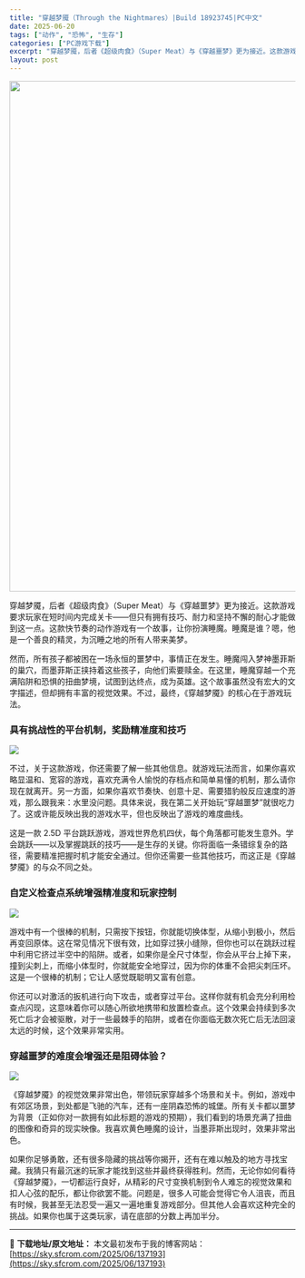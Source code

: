 ```yaml
---
title: "穿越梦魇（Through the Nightmares）|Build 18923745|PC中文"
date: 2025-06-20
tags: ["动作", "恐怖", "生存"]
categories: ["PC游戏下载"]
excerpt: "穿越梦魇，后者《超级肉食》（Super Meat）与《穿越噩梦》更为接近。这款游戏要求玩家在短时间内完成关卡——但只有拥有技巧、耐力和坚持不懈的耐心才能做到这一点。这款快节奏的动作游戏有一个故事，让你扮演睡魔。睡魔是谁？嗯，他是一个善良的精灵，为沉睡之地的所有人带来美梦。 然而，所有孩子都被困在一场&hellip;"
layout: post
---
```


<img class="aligncenter size-full wp-image-137194" src="https://sky.sfcrom.com/wp-content/uploads/2025/06/2025062001284167.webp" alt="" width="600" height="900" />

穿越梦魇，后者《超级肉食》（Super Meat）与《穿越噩梦》更为接近。这款游戏要求玩家在短时间内完成关卡——但只有拥有技巧、耐力和坚持不懈的耐心才能做到这一点。这款快节奏的动作游戏有一个故事，让你扮演睡魔。睡魔是谁？嗯，他是一个善良的精灵，为沉睡之地的所有人带来美梦。

然而，所有孩子都被困在一场永恒的噩梦中，事情正在发生。睡魔闯入梦神墨菲斯的巢穴，而墨菲斯正挟持着这些孩子，向他们索要赎金。在这里，睡魔穿越一个充满陷阱和恐惧的扭曲梦境，试图到达终点，成为英雄。这个故事虽然没有宏大的文字描述，但却拥有丰富的视觉效果。不过，最终，《穿越梦魇》的核心在于游戏玩法。
<h3>具有挑战性的平台机制，奖励精准度和技巧</h3>
<img src="https://shared.akamai.steamstatic.com/store_item_assets/steam/apps/1266210/aafdac1d67491e0ec8c63b32f4fbbf05218c2ab9/ss_aafdac1d67491e0ec8c63b32f4fbbf05218c2ab9.1920x1080.jpg?t=1750338018" />

不过，关于这款游戏，你还需要了解一些其他信息。就游戏玩法而言，如果你喜欢略显温和、宽容的游戏，喜欢充满令人愉悦的存档点和简单易懂的机制，那么请你现在就离开。另一方面，如果你喜欢节奏快、创意十足、需要猎豹般反应速度的游戏，那么跟我来：水里没问题。具体来说，我在第二关开始玩“穿越噩梦”就很吃力了。这或许能反映出我的游戏水平，但也反映出了游戏的难度曲线。

这是一款 2.5D 平台跳跃游戏，游戏世界危机四伏，每个角落都可能发生意外。学会跳跃——以及掌握跳跃的技巧——是生存的关键。你将面临一条错综复杂的路径，需要精准把握时机才能安全通过。但你还需要一些其他技巧，而这正是《穿越梦魇》的与众不同之处。
<h3>自定义检查点系统增强精准度和玩家控制</h3>
<img src="https://shared.akamai.steamstatic.com/store_item_assets/steam/apps/1266210/ebc79474ce34d959b85372d85f361db16618dcea/ss_ebc79474ce34d959b85372d85f361db16618dcea.1920x1080.jpg?t=1750338018" />

游戏中有一个很棒的机制，只需按下按钮，你就能切换体型，从缩小到极小，然后再变回原体。这在常见情况下很有效，比如穿过狭小缝隙，但你也可以在跳跃过程中利用它挤过半空中的陷阱。或者，如果你是全尺寸体型，你会从平台上掉下来，撞到尖刺上，而缩小体型时，你就能安全地穿过，因为你的体重不会把尖刺压坏。这是一个很棒的机制；它让人感觉既聪明又富有创意。

你还可以对激活的扳机进行向下攻击，或者穿过平台。这样你就有机会充分利用检查点闪现，这意味着你可以随心所欲地携带和放置检查点。这个效果会持续到多次死亡后才会被驱散，对于一些最棘手的陷阱，或者在你面临无数次死亡后无法回滚太远的时候，这个效果非常实用。
<h3>穿越噩梦的难度会增强还是阻碍体验？</h3>
<img src="https://shared.akamai.steamstatic.com/store_item_assets/steam/apps/1266210/1e40af9a3ad791066cb3ab1d0f012f9e07d2cd5b/ss_1e40af9a3ad791066cb3ab1d0f012f9e07d2cd5b.1920x1080.jpg?t=1750338018" />

《穿越梦魇》的视觉效果非常出色，带领玩家穿越多个场景和关卡。例如，游戏中有郊区场景，到处都是飞驰的汽车，还有一座阴森恐怖的城堡。所有关卡都以噩梦为背景（正如你对一款拥有如此标题的游戏的预期），我们看到的场景充满了扭曲的图像和奇异的现实映像。我喜欢黄色睡魔的设计，当墨菲斯出现时，效果非常出色。

如果你足够勇敢，还有很多隐藏的挑战等你揭开，还有在难以触及的地方寻找宝藏。我猜只有最沉迷的玩家才能找到这些并最终获得胜利。然而，无论你如何看待《穿越梦魇》，一切都运行良好，从精彩的尺寸变换机制到令人难忘的视觉效果和扣人心弦的配乐，都让你欲罢不能。问题是，很多人可能会觉得它令人沮丧，而且有时候，我甚至无法忍受一遍又一遍地重复游戏部分。但其他人会喜欢这种完全的挑战。如果你也属于这类玩家，请在底部的分数上再加半分。

---
📖 **下载地址/原文地址：** 本文最初发布于我的博客网站：[https://sky.sfcrom.com/2025/06/137193](https://sky.sfcrom.com/2025/06/137193)
